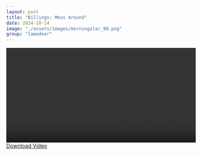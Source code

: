```yaml
---
layout: post
title: "Billings: Mess Around"
date: 2024-10-14
image: "./assets/images/morningstar_90.png"
group: "lamedeer"
---
```


<style>
	.image_360 {
		text-align: center;
		width: 100%;
		aspect-ratio: 2/1;
		background-color: black;
		display: flex;
		justify-content: center;
		align-items: center;
		overflow: hidden;
	}
	
	.image_360 img {
		width: 100%;
		height: 100%; 
	}
</style>

<div class="image_360">
<video width="640" height="360" controls>
  <source src="{{ site.baseurl }}/assets/video/LUKE & KO MESSAROUND V1.0.mp4" type="video/mp4">
  Your browser does not support the video tag.
</video>
</div>

<a href="{{ site.baseurl }}/assets/video/LUKE & KO MESSAROUND V1.0.mp4" download="LUKE & KO MESSAROUND V1.0.mp4">
  Download Video
</a>
